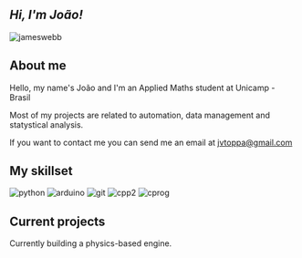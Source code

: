 ## *Hi, I'm João!*
![jameswebb](https://user-images.githubusercontent.com/53586039/183818026-4d55e9b3-98a2-4a3a-837f-a8024b50098e.png)

## About me

Hello, my name's João and I'm an Applied Maths student at Unicamp - Brasil

Most of my projects are related to automation, data management and statystical analysis.

If you want to contact me you can send me an email at jvtoppa@gmail.com

## My skillset
![python](https://user-images.githubusercontent.com/53586039/183818584-21664c82-fbdb-4c66-96bc-e08328fdd7a0.png)      ![arduino](https://user-images.githubusercontent.com/53586039/183819426-7ca214e2-536c-44ac-867f-180393b18caa.png)     ![git](https://user-images.githubusercontent.com/53586039/183819682-8601b5a9-6bad-44d5-b6dd-69778e31d81f.png)      ![cpp2](https://user-images.githubusercontent.com/53586039/233733765-3cc89ec1-2002-416f-9c07-2f3b9dd3e738.png)      ![cprog](https://user-images.githubusercontent.com/53586039/233733812-5f9a8728-34b0-4d05-83d9-b88b56fcb906.png)



## Current projects

Currently building a physics-based engine.




